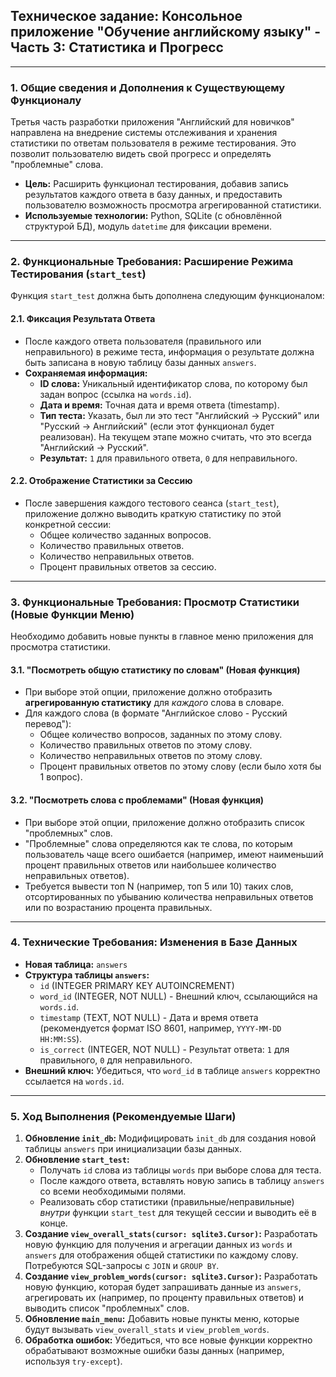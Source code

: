 ## Техническое задание: Консольное приложение "Обучение английскому языку" - Часть 3: Статистика и Прогресс

---

### 1. Общие сведения и Дополнения к Существующему Функционалу

Третья часть разработки приложения "Английский для новичков" направлена на внедрение системы отслеживания и хранения статистики по ответам пользователя в режиме тестирования. Это позволит пользователю видеть свой прогресс и определять "проблемные" слова.

* **Цель:** Расширить функционал тестирования, добавив запись результатов каждого ответа в базу данных, и предоставить пользователю возможность просмотра агрегированной статистики.
* **Используемые технологии:** Python, SQLite (с обновлённой структурой БД), модуль `datetime` для фиксации времени.

---

### 2. Функциональные Требования: Расширение Режима Тестирования (`start_test`)

Функция `start_test` должна быть дополнена следующим функционалом:

#### 2.1. Фиксация Результата Ответа

* После каждого ответа пользователя (правильного или неправильного) в режиме теста, информация о результате должна быть записана в новую таблицу базы данных `answers`.
* **Сохраняемая информация:**
    * **ID слова:** Уникальный идентификатор слова, по которому был задан вопрос (ссылка на `words.id`).
    * **Дата и время:** Точная дата и время ответа (timestamp).
    * **Тип теста:** Указать, был ли это тест "Английский -> Русский" или "Русский -> Английский" (если этот функционал будет реализован). На текущем этапе можно считать, что это всегда "Английский -> Русский".
    * **Результат:** `1` для правильного ответа, `0` для неправильного.

#### 2.2. Отображение Статистики за Сессию

* После завершения каждого тестового сеанса (`start_test`), приложение должно выводить краткую статистику по этой конкретной сессии:
    * Общее количество заданных вопросов.
    * Количество правильных ответов.
    * Количество неправильных ответов.
    * Процент правильных ответов за сессию.

---

### 3. Функциональные Требования: Просмотр Статистики (Новые Функции Меню)

Необходимо добавить новые пункты в главное меню приложения для просмотра статистики.

#### 3.1. "Посмотреть общую статистику по словам" (Новая функция)

* При выборе этой опции, приложение должно отобразить **агрегированную статистику** для *каждого* слова в словаре.
* Для каждого слова (в формате "Английское слово - Русский перевод"):
    * Общее количество вопросов, заданных по этому слову.
    * Количество правильных ответов по этому слову.
    * Количество неправильных ответов по этому слову.
    * Процент правильных ответов по этому слову (если было хотя бы 1 вопрос).

#### 3.2. "Посмотреть слова с проблемами" (Новая функция)

* При выборе этой опции, приложение должно отобразить список "проблемных" слов.
* "Проблемные" слова определяются как те слова, по которым пользователь чаще всего ошибается (например, имеют наименьший процент правильных ответов или наибольшее количество неправильных ответов).
* Требуется вывести топ N (например, топ 5 или 10) таких слов, отсортированных по убыванию количества неправильных ответов или по возрастанию процента правильных.

---

### 4. Технические Требования: Изменения в Базе Данных

* **Новая таблица:** `answers`
* **Структура таблицы `answers`:**
    * `id` (INTEGER PRIMARY KEY AUTOINCREMENT)
    * `word_id` (INTEGER, NOT NULL) - Внешний ключ, ссылающийся на `words.id`.
    * `timestamp` (TEXT, NOT NULL) - Дата и время ответа (рекомендуется формат ISO 8601, например, `YYYY-MM-DD HH:MM:SS`).
    * `is_correct` (INTEGER, NOT NULL) - Результат ответа: `1` для правильного, `0` для неправильного.
* **Внешний ключ:** Убедиться, что `word_id` в таблице `answers` корректно ссылается на `words.id`.

---

### 5. Ход Выполнения (Рекомендуемые Шаги)

1.  **Обновление `init_db`:** Модифицировать `init_db` для создания новой таблицы `answers` при инициализации базы данных.
2.  **Обновление `start_test`:**
    * Получать `id` слова из таблицы `words` при выборе слова для теста.
    * После каждого ответа, вставлять новую запись в таблицу `answers` со всеми необходимыми полями.
    * Реализовать сбор статистики (правильные/неправильные) *внутри* функции `start_test` для текущей сессии и выводить её в конце.
3.  **Создание `view_overall_stats(cursor: sqlite3.Cursor)`:** Разработать новую функцию для получения и агрегации данных из `words` и `answers` для отображения общей статистики по каждому слову. Потребуются SQL-запросы с `JOIN` и `GROUP BY`.
4.  **Создание `view_problem_words(cursor: sqlite3.Cursor)`:** Разработать новую функцию, которая будет запрашивать данные из `answers`, агрегировать их (например, по проценту правильных ответов) и выводить список "проблемных" слов.
5.  **Обновление `main_menu`:** Добавить новые пункты меню, которые будут вызывать `view_overall_stats` и `view_problem_words`.
6.  **Обработка ошибок:** Убедиться, что все новые функции корректно обрабатывают возможные ошибки базы данных (например, используя `try-except`).